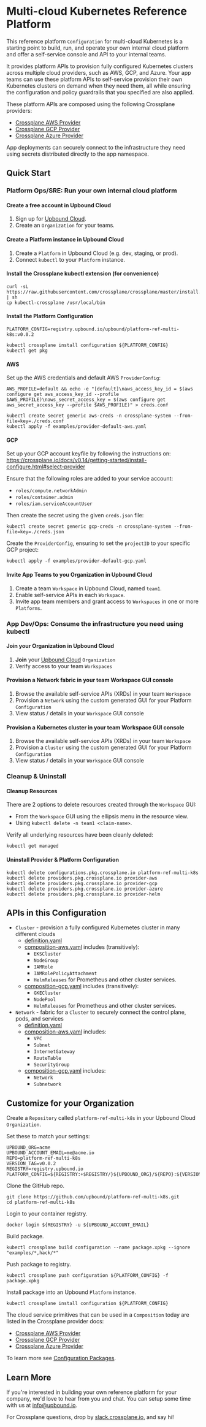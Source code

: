 # Multi-cloud Kubernetes Reference Platform

This reference platform `Configuration` for multi-cloud Kubernetes is a starting point to build,
run, and operate your own internal cloud platform and offer a self-service console and API to your
internal teams.

It provides platform APIs to provision fully configured Kubernetes clusters across multiple cloud
providers, such as AWS, GCP, and Azure. Your app teams can use these platform APIs to self-service
provision their own Kubernetes clusters on demand when they need them, all while ensuring the
configuration and policy guardrails that you specified are also applied.

These platform APIs are composed using the following Crossplane providers:

* [Crossplane AWS Provider](https://doc.crds.dev/github.com/crossplane/provider-aws)
* [Crossplane GCP Provider](https://doc.crds.dev/github.com/crossplane/provider-gcp)
* [Crossplane Azure Provider](https://doc.crds.dev/github.com/crossplane/provider-azure)

App deployments can securely connect to the infrastructure they need using secrets distributed
directly to the app namespace.

## Quick Start

### Platform Ops/SRE: Run your own internal cloud platform

#### Create a free account in Upbound Cloud

1. Sign up for [Upbound Cloud](https://cloud.upbound.io/register).
1. Create an `Organization` for your teams.

#### Create a Platform instance in Upbound Cloud

1. Create a `Platform` in Upbound Cloud (e.g. dev, staging, or prod).
1. Connect `kubectl` to your `Platform` instance.

#### Install the Crossplane kubectl extension (for convenience)

```console
curl -sL https://raw.githubusercontent.com/crossplane/crossplane/master/install.sh | sh
cp kubectl-crossplane /usr/local/bin
```

#### Install the Platform Configuration

```console
PLATFORM_CONFIG=registry.upbound.io/upbound/platform-ref-multi-k8s:v0.0.2

kubectl crossplane install configuration ${PLATFORM_CONFIG}
kubectl get pkg
```

#### AWS

Set up the AWS credentials and default AWS `ProviderConfig`:

```console
AWS_PROFILE=default && echo -e "[default]\naws_access_key_id = $(aws configure get aws_access_key_id --profile $AWS_PROFILE)\naws_secret_access_key = $(aws configure get aws_secret_access_key --profile $AWS_PROFILE)" > creds.conf
```

```console
kubectl create secret generic aws-creds -n crossplane-system --from-file=key=./creds.conf
kubectl apply -f examples/provider-default-aws.yaml
```

#### GCP

Set up your GCP account keyfile by following the instructions on:
https://crossplane.io/docs/v0.14/getting-started/install-configure.html#select-provider

Ensure that the following roles are added to your service account:

* `roles/compute.networkAdmin`
* `roles/container.admin`
* `roles/iam.serviceAccountUser`

Then create the secret using the given `creds.json` file:

```console
kubectl create secret generic gcp-creds -n crossplane-system --from-file=key=./creds.json
```

Create the `ProviderConfig`, ensuring to set the `projectID` to your specific GCP project:

```console
kubectl apply -f examples/provider-default-gcp.yaml
```

#### Invite App Teams to you Organization in Upbound Cloud

1. Create a team `Workspace` in Upbound Cloud, named `team1`.
1. Enable self-service APIs in each `Workspace`.
1. Invite app team members and grant access to `Workspaces` in one or more
     `Platforms`.

### App Dev/Ops: Consume the infrastructure you need using kubectl

#### Join your Organization in Upbound Cloud

1. **Join** your [Upbound Cloud](https://cloud.upbound.io/register)
   `Organization`
1. Verify access to your team `Workspaces`

#### Provision a Network fabric in your team Workspace GUI console

1. Browse the available self-service APIs (XRDs) in your team `Workspace`
1. Provision a `Network` using the custom generated GUI for your
Platform `Configuration`
1. View status / details in your `Workspace` GUI console

#### Provision a Kubernetes cluster in your team Workspace GUI console

1. Browse the available self-service APIs (XRDs) in your team `Workspace`
1. Provision a `Cluster` using the custom generated GUI for your
Platform `Configuration`
1. View status / details in your `Workspace` GUI console

### Cleanup & Uninstall

#### Cleanup Resources

There are 2 options to delete resources created through the `Workspace` GUI:

* From the `Workspace` GUI using the ellipsis menu in the resource view.
* Using `kubectl delete -n team1 <claim-name>`.

Verify all underlying resources have been cleanly deleted:

```console
kubectl get managed
```

#### Uninstall Provider & Platform Configuration

```console
kubectl delete configurations.pkg.crossplane.io platform-ref-multi-k8s
kubectl delete providers.pkg.crossplane.io provider-aws
kubectl delete providers.pkg.crossplane.io provider-gcp
kubectl delete providers.pkg.crossplane.io provider-azure
kubectl delete providers.pkg.crossplane.io provider-helm
```

## APIs in this Configuration

* `Cluster` - provision a fully configured Kubernetes cluster in many different clouds
  * [definition.yaml](cluster/definition.yaml)
  * [composition-aws.yaml](cluster/composition-aws.yaml) includes (transitively):
    * `EKSCluster`
    * `NodeGroup`
    * `IAMRole`
    * `IAMRolePolicyAttachment`
    * `HelmReleases` for Prometheus and other cluster services.
  * [composition-gcp.yaml](cluster/composition-gcp.yaml) includes (transitively):
    * `GKECluster`
    * `NodePool`
    * `HelmReleases` for Prometheus and other cluster services.
* `Network` - fabric for a `Cluster` to securely connect the control plane, pods, and services
  * [definition.yaml](network/definition.yaml)
  * [composition-aws.yaml](network/composition-aws.yaml) includes:
    * `VPC`
    * `Subnet`
    * `InternetGateway`
    * `RouteTable`
    * `SecurityGroup`
  * [composition-gcp.yaml](network/composition-gcp.yaml) includes:
    * `Network`
    * `Subnetwork`

## Customize for your Organization

Create a `Repository` called `platform-ref-multi-k8s` in your Upbound Cloud `Organization`.

Set these to match your settings:

```console
UPBOUND_ORG=acme
UPBOUND_ACCOUNT_EMAIL=me@acme.io
REPO=platform-ref-multi-k8s
VERSION_TAG=v0.0.2
REGISTRY=registry.upbound.io
PLATFORM_CONFIG=${REGISTRY:+$REGISTRY/}${UPBOUND_ORG}/${REPO}:${VERSION_TAG}
```

Clone the GitHub repo.

```console
git clone https://github.com/upbound/platform-ref-multi-k8s.git
cd platform-ref-multi-k8s
```

Login to your container registry.

```console
docker login ${REGISTRY} -u ${UPBOUND_ACCOUNT_EMAIL}
```

Build package.

```console
kubectl crossplane build configuration --name package.xpkg --ignore "examples/*,hack/*"
```

Push package to registry.

```console
kubectl crossplane push configuration ${PLATFORM_CONFIG} -f package.xpkg
```

Install package into an Upbound `Platform` instance.

```console
kubectl crossplane install configuration ${PLATFORM_CONFIG}
```

The cloud service primitives that can be used in a `Composition` today are
listed in the Crossplane provider docs:

* [Crossplane AWS Provider](https://doc.crds.dev/github.com/crossplane/provider-aws)
* [Crossplane GCP Provider](https://doc.crds.dev/github.com/crossplane/provider-gcp)
* [Crossplane Azure Provider](https://doc.crds.dev/github.com/crossplane/provider-azure)

To learn more see [Configuration
Packages](https://crossplane.io/docs/v0.14/getting-started/package-infrastructure.html).

## Learn More

If you're interested in building your own reference platform for your company,
we'd love to hear from you and chat. You can setup some time with us at
info@upbound.io.

For Crossplane questions, drop by [slack.crossplane.io](https://slack.crossplane.io), and say hi!
